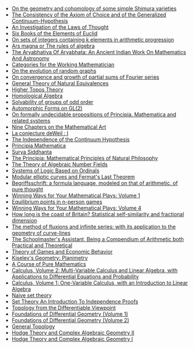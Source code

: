 <ul>
<li><a target="_blank" href="https://github.com/manjunath5496/List-of-important-publications-in-mathematics/blob/master/lspm(1).pdf">On the geometry and cohomology of some simple Shimura varieties</a></li>
<li><a target="_blank" href="https://github.com/manjunath5496/List-of-important-publications-in-mathematics/blob/master/lspm(2).pdf">The Consistency of the Axiom of Choice and of the Generalized Continuum-Hypothesis</a></li>
<li><a target="_blank" href="https://github.com/manjunath5496/List-of-important-publications-in-mathematics/blob/master/lspm(3).pdf">An Investigation of the Laws of Thought</a></li>
<li><a target="_blank" href="https://github.com/manjunath5496/List-of-important-publications-in-mathematics/blob/master/lspm(4).pdf">Six Books of the Elements of Euclid</a></li>
<li><a target="_blank" href="https://github.com/manjunath5496/List-of-important-publications-in-mathematics/blob/master/lspm(5).pdf">On sets of integers containing k elements in arithmetic progression</a></li>
<li><a target="_blank" href="https://github.com/manjunath5496/List-of-important-publications-in-mathematics/blob/master/lspm(6).pdf">Ars magna or The rules of algebra</a></li>
<li><a target="_blank" href="https://github.com/manjunath5496/List-of-important-publications-in-mathematics/blob/master/lspm(7).pdf">The Aryabhatiya Of Aryabhata: An Ancient Indian Work On Mathematics And Astronomy</a></li>
<li><a target="_blank" href="https://github.com/manjunath5496/List-of-important-publications-in-mathematics/blob/master/lspm(8).pdf">Categories for the Working Mathematician</a></li>
<li><a target="_blank" href="https://github.com/manjunath5496/List-of-important-publications-in-mathematics/blob/master/lspm(9).pdf">On the evolution of random graphs</a></li>
<li><a target="_blank" href="https://github.com/manjunath5496/List-of-important-publications-in-mathematics/blob/master/lspm(10).pdf">On convergence and growth of partial sums of Fourier series</a></li>
<li><a target="_blank" href="https://github.com/manjunath5496/List-of-important-publications-in-mathematics/blob/master/lspm(11).pdf">General Theory of Natural Equivalences</a></li>
<li><a target="_blank" href="https://github.com/manjunath5496/List-of-important-publications-in-mathematics/blob/master/lspm(12).pdf">Higher Topos Theory</a></li>
<li><a target="_blank" href="https://github.com/manjunath5496/List-of-important-publications-in-mathematics/blob/master/lspm(13).pdf">Homological Algebra</a></li>
<li><a target="_blank" href="https://github.com/manjunath5496/List-of-important-publications-in-mathematics/blob/master/lspm(14).pdf">Solvability of groups of odd order</a></li>
<li><a target="_blank" href="https://github.com/manjunath5496/List-of-important-publications-in-mathematics/blob/master/lspm(15).pdf">Automorphic Forms on GL(2)</a></li>
<li><a target="_blank" href="https://github.com/manjunath5496/List-of-important-publications-in-mathematics/blob/master/lspm(16).pdf">On formally undecidable propositions of Principia. Mathematica and related systems</a></li>
<li><a target="_blank" href="https://github.com/manjunath5496/List-of-important-publications-in-mathematics/blob/master/lspm(17).pdf">Nine Chapters on the Mathematical Art</a></li>
<li><a target="_blank" href="https://github.com/manjunath5496/List-of-important-publications-in-mathematics/blob/master/lspm(18).pdf">La conjecture deWeil : I</a></li>
<li><a target="_blank" href="https://github.com/manjunath5496/List-of-important-publications-in-mathematics/blob/master/lspm(19).pdf">The Independence of the Continuum Hypothesis</a></li>
<li><a target="_blank" href="https://github.com/manjunath5496/List-of-important-publications-in-mathematics/blob/master/lspm(20).rar">Principia Mathematica </a></li>

<li><a target="_blank" href="https://github.com/manjunath5496/List-of-important-publications-in-mathematics/blob/master/lspm(21).pdf">Surya Siddhanta</a></li>

<li><a target="_blank" href="https://github.com/manjunath5496/List-of-important-publications-in-mathematics/blob/master/lspm(22).pdf">The Principia: Mathematical Principles of Natural Philosophy</a></li>

<li><a target="_blank" href="https://github.com/manjunath5496/List-of-important-publications-in-mathematics/blob/master/lspm(23).pdf">The Theory of Algebraic Number Fields</a></li>

<li><a target="_blank" href="https://github.com/manjunath5496/List-of-important-publications-in-mathematics/blob/master/lspm(24).pdf">Systems of Logic Based on Ordinals</a></li>

<li><a target="_blank" href="https://github.com/manjunath5496/List-of-important-publications-in-mathematics/blob/master/lspm(25).pdf">Modular elliptic curves and Fermat's Last Theorem</a></li>

<li><a target="_blank" href="https://github.com/manjunath5496/List-of-important-publications-in-mathematics/blob/master/lspm(26).rar">Begriffsschrift: a formula language, modeled on that of arithmetic, of pure thought</a></li>

<li><a target="_blank" href="https://github.com/manjunath5496/List-of-important-publications-in-mathematics/blob/master/lspm(27).pdf">Winning Ways for Your Mathematical Plays: Volume 1</a></li>

<li><a target="_blank" href="https://github.com/manjunath5496/List-of-important-publications-in-mathematics/blob/master/lspm(28).pdf">Equilibrium points in n-person games</a></li>

<li><a target="_blank" href="https://github.com/manjunath5496/List-of-important-publications-in-mathematics/blob/master/lspm(29).pdf">Winning Ways for Your Mathematical Plays: Volume 4</a></li>


<li><a target="_blank" href="https://github.com/manjunath5496/List-of-important-publications-in-mathematics/blob/master/lspm(30).pdf">How long is the coast of Britain? Statistical self-similarity and fractional dimension</a></li>

<li><a target="_blank" href="https://github.com/manjunath5496/List-of-important-publications-in-mathematics/blob/master/lspm(31).pdf">The method of fluxions and infinite series: with its application to the geometry of curve-lines</a></li>

<li><a target="_blank" href="https://github.com/manjunath5496/List-of-important-publications-in-mathematics/blob/master/lspm(32).pdf">The Schoolmaster's Assistant, Being a Compendium of Arithmetic both Practical and Theoretical </a></li>

<li><a target="_blank" href="https://github.com/manjunath5496/List-of-important-publications-in-mathematics/blob/master/lspm(33).pdf">Theory of Games and Economic Behavior</a></li>


<li><a target="_blank" href="https://github.com/manjunath5496/List-of-important-publications-in-mathematics/blob/master/lspm(34).pdf">Kiselev's Geometry: Planimetry</a></li>

<li><a target="_blank" href="https://github.com/manjunath5496/List-of-important-publications-in-mathematics/blob/master/lspm(35).pdf">A Course of Pure Mathematics</a></li>

<li><a target="_blank" href="https://github.com/manjunath5496/List-of-important-publications-in-mathematics/blob/master/lspm(36).pdf">Calculus, Volume 2: Multi-Variable Calculus and Linear Algebra, with Applications to Differential Equations and Probability </a></li>

<li><a target="_blank" href="https://github.com/manjunath5496/List-of-important-publications-in-mathematics/blob/master/lspm(37).pdf">Calculus, Volume 1: One-Variable Calculus, with an Introduction to Linear Algebra</a></li>


<li><a target="_blank" href="https://github.com/manjunath5496/List-of-important-publications-in-mathematics/blob/master/lspm(38).pdf">Naive set theory</a></li>

<li><a target="_blank" href="https://github.com/manjunath5496/List-of-important-publications-in-mathematics/blob/master/lspm(39).pdf">Set Theory An Introduction To Independence Proofs </a></li>

<li><a target="_blank" href="https://github.com/manjunath5496/List-of-important-publications-in-mathematics/blob/master/lspm(40).pdf">Topology from the Differentiable Viewpoint </a></li>


<li><a target="_blank" href="https://github.com/manjunath5496/List-of-important-publications-in-mathematics/blob/master/lspm(41).pdf">Foundations of Differential Geometry (Volume 1)</a></li>

<li><a target="_blank" href="https://github.com/manjunath5496/List-of-important-publications-in-mathematics/blob/master/lspm(42).pdf">Foundations of Differential Geometry (Volume 2) </a></li>

<li><a target="_blank" href="https://github.com/manjunath5496/List-of-important-publications-in-mathematics/blob/master/lspm(43).pdf">General Topology </a></li>

<li><a target="_blank" href="https://github.com/manjunath5496/List-of-important-publications-in-mathematics/blob/master/lspm(44).pdf">Hodge Theory and Complex Algebraic Geometry II </a></li>

<li><a target="_blank" href="https://github.com/manjunath5496/List-of-important-publications-in-mathematics/blob/master/lspm(43).pdf">Hodge Theory and Complex Algebraic Geometry I </a></li>



</ul>

</br>
